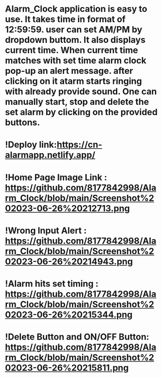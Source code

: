 <h1> Alarm_Clock application is easy to use. It takes time in format of 12:59:59. user can set AM/PM by dropdown buttom.
 It also displays current time.
 When current time matches with set time alarm clock pop-up an alert message. after clicking on it atarm starts ringing with already provide sound.
One can manually start, stop and delete the set alarm by clicking on the provided buttons.</h1>

# !Deploy link:https://cn-alarmapp.netlify.app/

 # !Home Page Image Link : https://github.com/8177842998/Alarm_Clock/blob/main/Screenshot%202023-06-26%20212713.png
 # !Wrong Input Alert : https://github.com/8177842998/Alarm_Clock/blob/main/Screenshot%202023-06-26%20214943.png
 # !Alarm hits set timing : https://github.com/8177842998/Alarm_Clock/blob/main/Screenshot%202023-06-26%20215344.png
 # !Delete Button and ON/OFF Button: https://github.com/8177842998/Alarm_Clock/blob/main/Screenshot%202023-06-26%20215811.png
